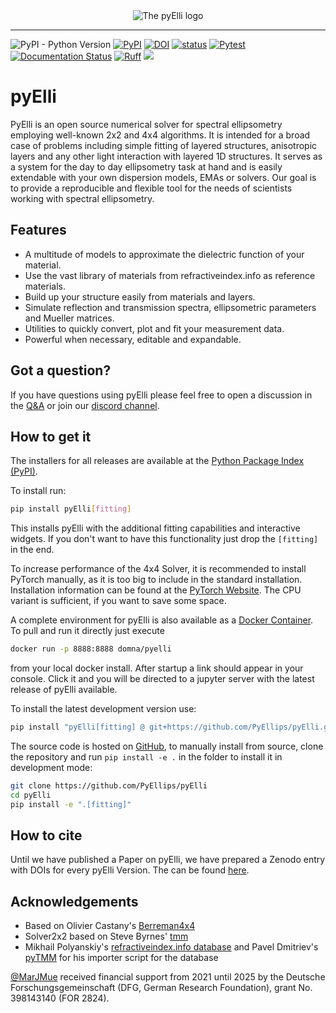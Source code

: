<div align="center">
 <img alt="The pyElli logo" src="https://raw.githubusercontent.com/PyEllips/pyElli/master/logo/logo_light.svg">
</div>

--------

![PyPI - Python Version](https://img.shields.io/pypi/pyversions/pyElli) [![PyPI](https://img.shields.io/pypi/v/pyElli)](https://pypi.org/project/pyElli/) [![DOI](https://zenodo.org/badge/DOI/10.5281/zenodo.5702469.svg)](https://doi.org/10.5281/zenodo.5702469) [![status](https://joss.theoj.org/papers/515ecaee405aa0be1cb9b887fc5e21bb/status.svg)](https://joss.theoj.org/papers/515ecaee405aa0be1cb9b887fc5e21bb) [![Pytest](https://github.com/PyEllips/pyElli/actions/workflows/pytest.yml/badge.svg)](https://github.com/PyEllips/pyElli/actions/workflows/pytest.yml) [![Documentation Status](https://readthedocs.org/projects/pyelli/badge/?version=latest)](https://pyelli.readthedocs.io/en/latest/?badge=latest) [![Ruff](https://img.shields.io/endpoint?url=https://raw.githubusercontent.com/astral-sh/ruff/main/assets/badge/v2.json)](https://github.com/astral-sh/ruff) [![](https://dcbadge.vercel.app/api/server/zCBNMtBFAQ?style=flat&compact=true)](https://discord.gg/zCBNMtBFAQ)

# pyElli

PyElli is an open source numerical solver for spectral ellipsometry employing well-known 2x2 and 4x4 algorithms.
It is intended for a broad case of problems including simple fitting of layered structures, anisotropic layers and any other light interaction with layered 1D structures.
It serves as a system for the day to day ellipsometry task at hand and is easily extendable with your own dispersion models, EMAs or solvers.
Our goal is to provide a reproducible and flexible tool for the needs
of scientists working with spectral ellipsometry.

## Features

- A multitude of models to approximate the dielectric function of your material.
- Use the vast library of materials from refractiveindex.info as reference materials.
- Build up your structure easily from materials and layers.
- Simulate reflection and transmission spectra, ellipsometric parameters and Mueller matrices.
- Utilities to quickly convert, plot and fit your measurement data.
- Powerful when necessary, editable and expandable.

## Got a question?

If you have questions using pyElli please feel free to open a discussion in the [Q&A](https://github.com/PyEllips/pyElli/discussions/categories/q-a) or join our [discord channel](https://discord.gg/zCBNMtBFAQ).

## How to get it

The installers for all releases are available at the [Python Package Index (PyPI)](https://pypi.org/project/pyElli/).

To install run:

```sh
pip install pyElli[fitting]
```

This installs pyElli with the additional fitting capabilities and interactive widgets.
If you don't want to have this functionality just drop the `[fitting]` in the end.

To increase performance of the 4x4 Solver, it is recommended to
install PyTorch manually, as it is too big to include in the standard installation.
Installation information can be found at the [PyTorch Website](https://pytorch.org/get-started/locally/).
The CPU variant is sufficient, if you want to save some space.

A complete environment for pyElli is also available as a [Docker Container](https://hub.docker.com/r/domna/pyelli).
To pull and run it directly just execute

```sh
docker run -p 8888:8888 domna/pyelli
```

from your local docker install. After startup a link should
appear in your console. Click it and you will be directed
to a jupyter server with the latest release of pyElli available.

To install the latest development version use:

```sh
pip install "pyElli[fitting] @ git+https://github.com/PyEllips/pyElli.git"
```

The source code is hosted on [GitHub](https://github.com/PyEllips/pyElli), to manually install from source, clone the repository and run `pip install -e .` in
the folder to install it in development mode:

```sh
git clone https://github.com/PyEllips/pyElli
cd pyElli
pip install -e ".[fitting]"
```

## How to cite

Until we have published a Paper on pyElli, we have prepared a Zenodo entry with DOIs for every pyElli Version. The can be found [here](https://zenodo.org/records/13903325).


## Acknowledgements

- Based on Olivier Castany's [Berreman4x4](https://github.com/Berreman4x4/Berreman4x4)
- Solver2x2 based on Steve Byrnes' [tmm](https://github.com/sbyrnes321/tmm)
- Mikhail Polyanskiy's [refractiveindex.info database](https://github.com/polyanskiy/refractiveindex.info-database) and Pavel Dmitriev's [pyTMM](https://github.com/kitchenknif/PyTMM) for his importer script for the database

[@MarJMue](https://github.com/MarJMue) received financial support from 2021 until 2025 by the Deutsche Forschungsgemeinschaft (DFG, German Research Foundation), grant No. 398143140 (FOR 2824).
